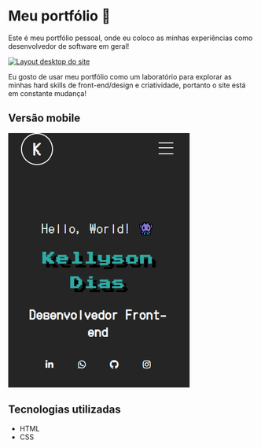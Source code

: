 # Meu portfólio 💾
Este é meu portfólio pessoal, onde eu coloco as minhas experiências como desenvolvedor de software em geral!

[<img src="src/imagens/desktop.gif" alt="Layout desktop do site">](https://kellysondias.github.io/meu-portfolio/)

Eu gosto de usar meu portfólio como um laboratório para explorar as minhas hard skills de front-end/design e criatividade, portanto o site está em constante mudança!

## Versão mobile

[<img src="src/imagens/mobile.gif" alt="Layout mobile do site">](https://kellysondias.github.io/meu-portfolio/)

## Tecnologias utilizadas
- HTML
- CSS
